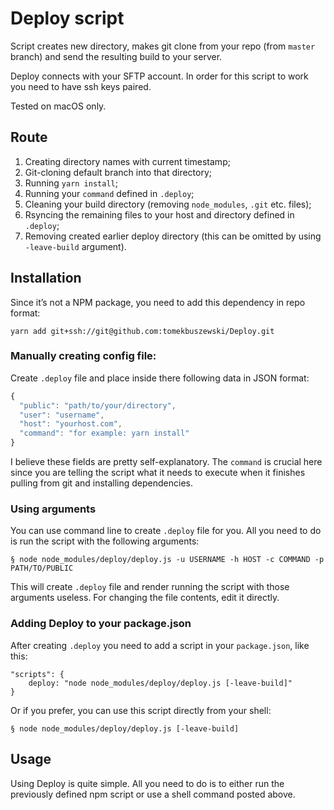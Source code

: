 # Deploy script

Script creates new directory, makes git clone from your repo (from `master` branch) and send the resulting build to your server.

Deploy connects with your SFTP account. In order for this script to work you need to have ssh keys paired.

Tested on macOS only.

## Route
1. Creating directory names with current timestamp;
2. Git-cloning default branch into that directory;
3. Running `yarn install`;
4. Running your `command` defined in `.deploy`;
5. Cleaning your build directory (removing `node_modules`, `.git` etc. files);
6. Rsyncing the remaining files to your host and directory defined in `.deploy`;
7. Removing created earlier deploy directory (this can be omitted by using `-leave-build` argument).

## Installation
Since it’s not a NPM package, you need to add this dependency in repo format:
```
yarn add git+ssh://git@github.com:tomekbuszewski/Deploy.git
```

### Manually creating config file:
Create `.deploy` file and place inside there following data in JSON format:
```javascript
{
  "public": "path/to/your/directory",
  "user": "username",
  "host": "yourhost.com",
  "command": "for example: yarn install"
}
``` 

I believe these fields are pretty self-explanatory. The `command` is crucial here since you are telling the script what it needs to execute when it finishes pulling from git and installing dependencies.

### Using arguments
You can use command line to create `.deploy` file for you. All you need to do is run the script with the following arguments:

```
§ node node_modules/deploy/deploy.js -u USERNAME -h HOST -c COMMAND -p PATH/TO/PUBLIC
```

This will create `.deploy` file and render running the script with those arguments useless. For changing the file contents, edit it directly.

### Adding Deploy to your package.json

After creating `.deploy` you need to add a script in your `package.json`, like this:
```
"scripts": {
	deploy: "node node_modules/deploy/deploy.js [-leave-build]"
}
```

Or if you prefer, you can use this script directly from your shell:

```
§ node node_modules/deploy/deploy.js [-leave-build]
```

## Usage
Using Deploy is quite simple. All you need to do is to either run the previously defined npm script or use a shell command posted above.
